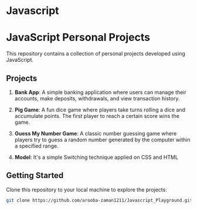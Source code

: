 # Javascript

# JavaScript Personal Projects

This repository contains a collection of personal projects developed using JavaScript.

## Projects

1. **Bank App**: A simple banking application where users can manage their accounts, make deposits, withdrawals, and view transaction history.

2. **Pig Game**: A fun dice game where players take turns rolling a dice and accumulate points. The first player to reach a certain score wins the game.

3. **Guess My Number Game**: A classic number guessing game where players try to guess a random number generated by the computer within a specified range.

4. **Model**: It's a simple Switching technique applied on CSS and HTML

## Getting Started

Clone this repository to your local machine to explore the projects:

```bash
git clone https://github.com/arooba-zaman1211/Javascript_Playground.git
